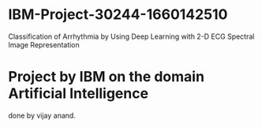 # IBM-Project-30244-1660142510
Classification of Arrhythmia by Using Deep Learning with 2-D ECG Spectral Image Representation
# Project by IBM on the domain Artificial Intelligence
done by vijay anand.